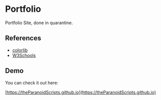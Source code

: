 # Portfolio

Portfolio Site, done in quarantine.

## References
* [colorlib](https://colorlib.com/)
* [W3Schools](https://www.w3schools.com/)

## Demo

You can check it out here:

[https://theParanoidScripts.github.io](https://theParanoidScripts.github.io)
